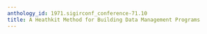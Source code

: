 ```yaml
---
anthology_id: 1971.sigirconf_conference-71.10
title: A Heathkit Method for Building Data Management Programs
---
```

